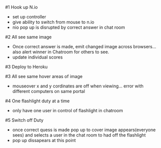 #1 Hook up N.io
- set up controller
- give ability to switch from mouse to n.io
- nio pop up is disrupted by correct answer in chat room

#2 All see same image
- Once correct answer is made, emit changed image across browsers... also alert winner in Chatroom for others to see.
- update individual scores

#3 Deploy to Heroku

#3 All see same hover areas of image
- mouseover x and y cordinates are off when viewing... error with different computers on same portal

#4 One flashlight duty at a time
- only have one user in control of flashlight in chatroom

#5 Switch off Duty
- once correct quess is made pop up to cover image appears(everyone sees) and selects a user in the chat room to had off the flashlight
- pop up dissapears at this point


